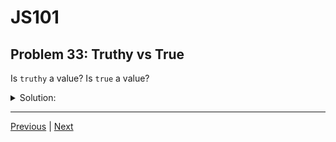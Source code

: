# JS101
## Problem 33: Truthy vs True

Is `truthy` a value? Is `true` a value?

<details>
<summary>Solution:</summary>

No, `truthy` is not a value - it's a classification or category that describes how certain values behave in boolean contexts. 

Yes, `true` is a value - specifically, it's one of the boolean primitive values in JavaScript.

Any value that coerces to `true` in a boolean context is called "truthy", but that doesn't make `truthy` itself a value. For example, the number `1` is a truthy value, the string `"hello"` is a truthy value, and `true` itself is also truthy (and is literally the boolean value `true`).

</details>

---

[Previous](32.md) | [Next](34.md)


